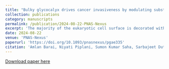 ```yaml
---
title: "Bulky glycocalyx drives cancer invasiveness by modulating substrate-specific adhesion"
collection: publications
category: manuscripts
permalink: /publication/2024-08-22-PNAS-Nexus
excerpt: 'The majority of the eukaryotic cell surface is decorated with a layer of membrane-attached polysaccharides and glycoproteins collectively referred to as the glycocalyx. While the formation of a bulky glycocalyx has been associated with the cancer progression, the mechanisms by which the glycocalyx regulates cancer invasiveness are incompletely understood. We address this question by first documenting subtype-specific expression of the major glycocalyx glycoprotein Mucin-1 (MUC1) in breast cancer patient samples and breast cancer cell lines. Strikingly, glycocalyx disruption led to inhibition of 2D motility, loss of 3D invasion, and reduction of clonal scattering in breast cancer cells at the population level. Tracking of 2D cell motility and 3D invasiveness of MUC1-based sorted subpopulations revealed the fastest motility and invasiveness in intermediate MUC1-expressing cells, with glycocalyx disruption abolishing these effects. While differential sensitivity in 2D motility is attributed to a nonmonotonic dependence of focal adhesion size on MUC1 levels, higher MUC1 levels enhance 3D invasiveness via increased traction generation. In contrast to inducing cell rounding on collagen-coated substrates, high MUC1 level promotes cell adhesion and confers resistance to shear flow on substrates coated with the endothelial surface protein E-selectin. Collectively, our findings illustrate how MUC1 drives cancer invasiveness by differentially regulating cell–substrate adhesion in a substrate-dependent manner.'
date: 2024-08-22
venue: 'PNAS-Nexus'
paperurl: 'https://doi.org/10.1093/pnasnexus/pgae335'
citation: 'Amlan Barai, Niyati Piplani, Sumon Kumar Saha, Sarbajeet Dutta, V Gomathi, Mayank M Ghogale, Sushil Kumar, Madhura Kulkarni, Shamik Sen, Bulky glycocalyx drives cancer invasiveness by modulating substrate-specific adhesion, PNAS Nexus, Volume 3, Issue 8, August 2024, pgae335, https://doi.org/10.1093/pnasnexus/pgae335'
---
```


[Download paper here](https://doi.org/10.1093/pnasnexus/pgae335)
